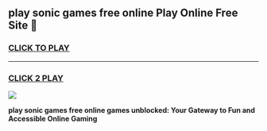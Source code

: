 
## play sonic games free online Play Online Free Site 👋
<h3>
<a href="https://download.freeplayer.one?title=play_sonic_games_free_online&ref=21F">CLICK TO PLAY</a></h3>
<hr>

<h3>
<a href="https://download.freeplayer.one?title=play_sonic_games_free_online&ref=21F">CLICK 2 PLAY</a>
  
</h3>

<a href="https://download.freeplayer.one?title=play_sonic_games_free_online&ref=21F"><img src="https://cdnb.artstation.com/p/assets/images/images/032/539/853/original/anto-thomas-button-gif.gif"></a>


**play sonic games free online games unblocked: Your Gateway to Fun and Accessible Online Gaming**
